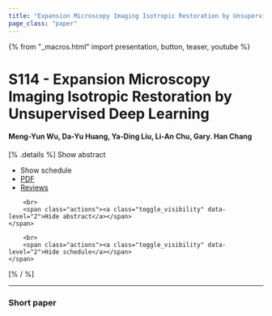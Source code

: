 ```yaml
---
title: "Expansion Microscopy Imaging Isotropic Restoration by Unsupervised Deep Learning"
page_class: "paper"
---
```


{% from "_macros.html" import presentation, button, teaser, youtube %}

# S114 - Expansion Microscopy Imaging Isotropic Restoration by Unsupervised Deep Learning

#### Meng-Yun Wu, Da-Yu Huang, Ya-Ding Liu, Li-An Chu, Gary.  Han Chang

[% .details %]
<a class="toggle_visibility" data-selector=".abstract" data-level="3">Show abstract</a>
- <a class="toggle_visibility" data-selector=".schedule" data-level="3">Show schedule</a>
- <a href="https://openreview.net/pdf?id=">PDF</a>
- <a href="https://openreview.net/forum?id=">Reviews</a>

<p>
    <span class="abstract">
        
        <br>
        <span class="actions"><a class="toggle_visibility" data-level="2">Hide abstract</a></span>
    </span>
</p>

<p>
    <span class="schedule">
        
        <br>
        <span class="actions"><a class="toggle_visibility" data-level="2">Hide schedule</a></span>
    </span>
</p>
[% / %]

---


### Short paper
